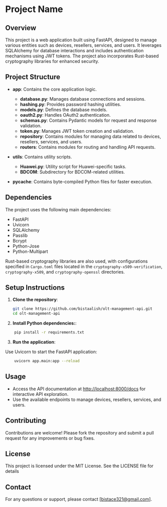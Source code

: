 # Project Name

## Overview

This project is a web application built using FastAPI, designed to manage various entities such as devices, resellers, services, and users. It leverages SQLAlchemy for database interactions and includes authentication mechanisms using JWT tokens. The project also incorporates Rust-based cryptography libraries for enhanced security.

## Project Structure

- **app**: Contains the core application logic.
  - **database.py**: Manages database connections and sessions.
  - **hashing.py**: Provides password hashing utilities.
  - **models.py**: Defines the database models.
  - **oauth2.py**: Handles OAuth2 authentication.
  - **schemas.py**: Contains Pydantic models for request and response validation.
  - **token.py**: Manages JWT token creation and validation.
  - **repository**: Contains modules for managing data related to devices, resellers, services, and users.
  - **routers**: Contains modules for routing and handling API requests.

- **utils**: Contains utility scripts.
  - **Huawei.py**: Utility script for Huawei-specific tasks.
  - **BDCOM**: Subdirectory for BDCOM-related utilities.

- **__pycache__**: Contains byte-compiled Python files for faster execution.

## Dependencies

The project uses the following main dependencies:
- FastAPI
- Uvicorn
- SQLAlchemy
- Passlib
- Bcrypt
- Python-Jose
- Python-Multipart

Rust-based cryptography libraries are also used, with configurations specified in `Cargo.toml` files located in the `cryptography-x509-verification`, `cryptography-x509`, and `cryptography-openssl` directories.

## Setup Instructions

1. **Clone the repository**:
   ```bash
   git clone https://github.com/bistaalish/olt-management-api.git
   cd olt-management-api

2. **Install Python dependencies:**:
```bash
    pip install -r requirements.txt
```
3. **Run the application**:

Use Uvicorn to start the FastAPI application:

```bash
    uvicorn app.main:app --reload
```

## Usage


- Access the API documentation at [http://localhost:8000/docs](http://localhost:8000/docs) for interactive API exploration.
- Use the available endpoints to manage devices, resellers, services, and users.

## Contributing

Contributions are welcome! Please fork the repository and submit a pull request for any improvements or bug fixes.

## License

This project is licensed under the MIT License. See the LICENSE file for details

## Contact

For any questions or support, please contact [bistace321@gmail.com].
